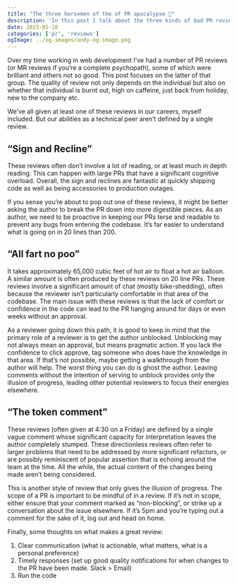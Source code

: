 ```yaml
---
title: "The three horsemen of the of PR apocalypse 🐎"
description: 'In this post I talk about the three kinds of bad PR reviews and what can be done to combat them'
date: 2023-01-10
categories: ['pr', 'reviews']
ogImage: ../og-images/andy-og-image.png
---
```


Over my time working in web development I’ve had a number of PR reviews (or MR reviews if you’re a complete psychopath), some of which were brilliant and others not so good. This post focuses on the latter of that group. The quality of review not only depends on the individual but also on whether that individual is burnt out, high on caffeine, just back from holiday, new to the company etc. 

We’ve all given at least one of these reviews in our careers, myself included. But our abilities as a technical peer aren’t defined by a single review.

## “Sign and Recline”

These reviews often don’t involve a lot of reading, or at least much in depth reading. This can happen with large PRs that have a significant cognitive overload. Overall, the sign and reclines are fantastic at quickly shipping code as well as being accessories to production outages. 

If you sense you’re about to pop out one of these reviews, it might be better asking the author to break the PR down into more digestible pieces. As an author, we need to be proactive in keeping our PRs terse and readable to prevent any bugs from entering the codebase. It’s far easier to understand what is going on in 20 lines than 200.

## “All fart no poo”

It takes approximately 65,000 cubic feet of hot air to float a hot air balloon. A similar amount is often produced by these reviews on 20 line PRs. These reviews involve a significant amount of chat (mostly bike-shedding), often because the reviewer isn’t particularly comfortable in that area of the codebase. The main issue with these reviews is that the lack of comfort or confidence in the code can lead to the PR hanging around for days or even weeks without an approval.

As a reviewer going down this path, it is good to keep in mind that the primary role of a reviewer is to get the author unblocked. Unblocking may not always mean an approval, but means pragmatic action. If you lack the confidence to click approve, tag someone who does have the knowledge in that area. If that’s not possible, maybe getting a walkthrough from the author will help. The worst thing you can do is ghost the author. Leaving comments without the intention of serving to unblock provides only the illusion of progress, leading other potential reviewers to focus their energies elsewhere. 

## “The token comment”

These reviews (often given at 4:30 on a Friday) are defined by a single vague comment whose significant capacity for interpretation leaves the author completely stumped. These directionless reviews often refer to larger problems that need to be addressed by more significant refactors, or are possibly reminiscent of popular assertion that is echoing around the team at the time. All the while, the actual content of the changes being made aren’t being considered.

This is another style of review that only gives the illusion of progress. The scope of a PR is important to be mindful of in a review. If it’s not in scope, either ensure that your comment marked as “non-blocking”, or strike up a conversation about the issue elsewhere. If it’s 5pm and you’re typing out a comment for the sake of it, log out and head on home. 

Finally, some thoughts on what makes a great review:
1. Clear communication (what is actionable, what matters, what is a personal preference)
2. Timely responses (set up good quality notifications for when changes to the PR have been made. Slack > Email)
3. Run the code
